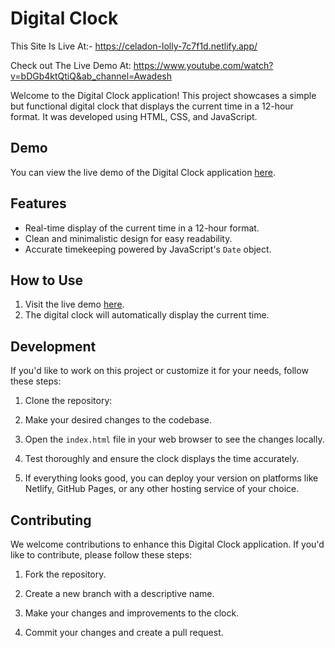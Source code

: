 # Digital Clock

This Site Is Live At:- https://celadon-lolly-7c7f1d.netlify.app/

Check out The Live Demo At: https://www.youtube.com/watch?v=bDGb4ktQtiQ&ab_channel=Awadesh


Welcome to the Digital Clock application! This project showcases a simple but functional digital clock that displays the current time in a 12-hour format. It was developed using HTML, CSS, and JavaScript.

## Demo

You can view the live demo of the Digital Clock application [here](https://your-netlify-app-url.com).

## Features

- Real-time display of the current time in a 12-hour format.
- Clean and minimalistic design for easy readability.
- Accurate timekeeping powered by JavaScript's `Date` object.

## How to Use

1. Visit the live demo [here](https://your-netlify-app-url.com).
2. The digital clock will automatically display the current time.

## Development

If you'd like to work on this project or customize it for your needs, follow these steps:

1. Clone the repository:

2. Make your desired changes to the codebase.

3. Open the `index.html` file in your web browser to see the changes locally.

4. Test thoroughly and ensure the clock displays the time accurately.

5. If everything looks good, you can deploy your version on platforms like Netlify, GitHub Pages, or any other hosting service of your choice.

## Contributing

We welcome contributions to enhance this Digital Clock application. If you'd like to contribute, please follow these steps:

1. Fork the repository.

2. Create a new branch with a descriptive name.

3. Make your changes and improvements to the clock.

4. Commit your changes and create a pull request.
